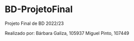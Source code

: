 # BD-ProjetoFinal
Projeto Final de BD 2022/23

Realizado por:
Bárbara Galiza, 105937
Miguel Pinto, 107449
